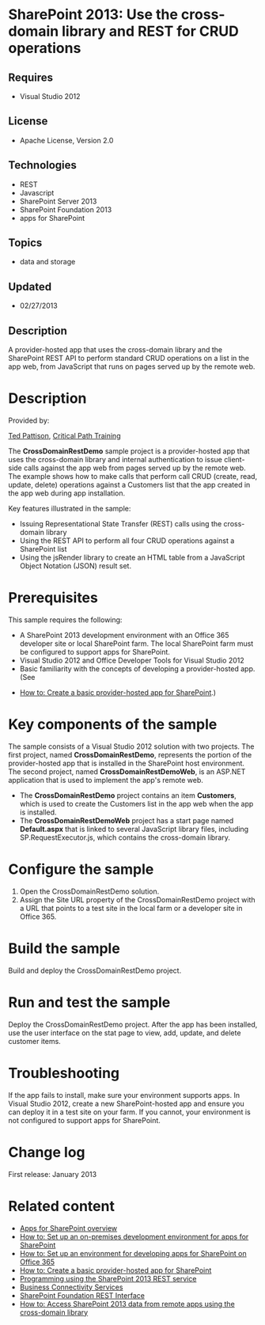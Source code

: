 # SharePoint 2013: Use the cross-domain library and REST for CRUD operations
## Requires
- Visual Studio 2012
## License
- Apache License, Version 2.0
## Technologies
- REST
- Javascript
- SharePoint Server 2013
- SharePoint Foundation 2013
- apps for SharePoint
## Topics
- data and storage
## Updated
- 02/27/2013
## Description

<p id="header">A provider-hosted app that uses the cross-domain library and the SharePoint REST API to perform standard CRUD operations on a list in the app web, from JavaScript that runs on pages served up by the remote web.</p>
<div id="mainSection">
<div id="mainBody">
<div class="introduction">
<h1 class="heading">Description</h1>
<div class="section" id="sectionSection0">
<p><span class="label">Provided by:</span></p>
</div>
<div class="section" id="sectionSection0">
<p><a href="http://mvp.microsoft.com/en-US/findanmvp/Pages/profile.aspx?MVPID=52a3f2aa-710f-4496-9b78-f240eccc74ad" target="_blank">Ted Pattison</a>,
<a href="http://www.criticalpathtraining.com" target="_blank">Critical Path Training</a></p>
<p>The <strong>CrossDomainRestDemo</strong> sample project is a provider-hosted app that uses the cross-domain library and internal authentication to issue client-side calls against the app web from pages served up by the remote web. The example shows how to
 make calls that perform call CRUD (create, read, update, delete) operations against a Customers list that the app created in the app web during app installation.</p>
<p>Key features illustrated in the sample:</p>
<ul>
<li>
<div>Issuing Representational State Transfer (REST) calls using the cross-domain library</div>
</li><li>
<div>Using the REST API to perform all four CRUD operations against a SharePoint list</div>
</li><li>
<div>Using the <span><span class="keyword">jsRender</span></span> library to create an HTML table from a JavaScript Object Notation (JSON) result set.</div>
</li></ul>
</div>
<h1 class="heading">Prerequisites</h1>
<div class="section" id="sectionSection1">
<div>This sample requires the following:</div>
<ul>
<li>
<div>A SharePoint 2013 development environment with an Office 365 developer site or local SharePoint farm. The local SharePoint farm must be configured to support apps for SharePoint.</div>
</li><li>
<div>Visual Studio 2012 and Office Developer Tools for Visual Studio 2012</div>
</li><li>
<div>Basic familiarity with the concepts of developing a provider-hosted app. (See</div>
</li></ul>
</div>
<div class="section" id="sectionSection1">
<ul>
<li>
<div><a href="http://msdn.microsoft.com/en-us/library/office/apps/fp142381(v=office.15)" target="_blank">How to: Create a basic provider-hosted app for SharePoint</a>.)</div>
</li></ul>
</div>
<h1 class="heading">Key components of the sample</h1>
<div class="section" id="sectionSection2">
<p>The sample consists of a Visual Studio 2012 solution with two projects. The first project, named
<strong>CrossDomainRestDemo</strong>, represents the portion of the provider-hosted app that is installed in the SharePoint host environment. The second project, named
<strong>CrossDomainRestDemoWeb</strong>, is an ASP.NET application that is used to implement the app's remote web.</p>
<ul>
<li>
<div>The <strong>CrossDomainRestDemo</strong> project contains an item <strong>Customers</strong>, which is used to create the Customers list in the app web when the app is installed.</div>
</li><li>
<div>The <strong>CrossDomainRestDemoWeb</strong> project has a start page named <strong>
Default.aspx</strong> that is linked to several JavaScript library files, including
<span><span class="keyword">SP.RequestExecutor.js</span></span>, which contains the cross-domain library.</div>
</li></ul>
</div>
<h1 class="heading">Configure the sample</h1>
<div class="section" id="sectionSection3">
<ol>
<li>
<div>Open the <span class="ui">CrossDomainRestDemo</span> solution.</div>
</li><li>
<div>Assign the <span><span class="keyword">Site URL</span></span> property of the CrossDomainRestDemo project with a URL that points to a test site in the local farm or a developer site in Office 365.</div>
</li></ol>
</div>
<h1 class="heading">Build the sample</h1>
<div class="section" id="sectionSection4">
<p>Build and deploy the <span class="ui">CrossDomainRestDemo</span> project.</p>
</div>
<h1 class="heading">Run and test the sample</h1>
<div class="section" id="sectionSection5">
<p>Deploy the <span class="ui">CrossDomainRestDemo</span> project. After the app has been installed, use the user interface on the stat page to view, add, update, and delete customer items.</p>
</div>
<h1 class="heading">Troubleshooting</h1>
<div class="section" id="sectionSection6">
<p>If the app fails to install, make sure your environment supports apps. In Visual Studio 2012, create a new SharePoint-hosted app and ensure you can deploy it in a test site on your farm. If you cannot, your environment is not configured to support apps for
 SharePoint.</p>
</div>
<h1 class="heading">Change log</h1>
<div class="section" id="sectionSection7">
<p>First release: January 2013</p>
</div>
<h1 class="heading">Related content</h1>
<div class="section" id="sectionSection8">
<ul>
<li>
<div><a href="http://msdn.microsoft.com/en-us/library/fp179930(v=office.15)" target="_blank">Apps for SharePoint overview</a></div>
</li><li>
<div><a href="http://msdn.microsoft.com/en-us/library/fp179923.aspx" target="_blank">How to: Set up an on-premises development environment for apps for SharePoint</a></div>
</li><li>
<div><a href="http://msdn.microsoft.com/en-us/library/fp161179.aspx" target="_blank">How to: Set up an environment for developing apps for SharePoint on Office 365</a></div>
</li><li>
<div><a href="http://msdn.microsoft.com/en-us/library/office/apps/fp142381(v=office.15)" target="_blank">How to: Create a basic provider-hosted app for SharePoint</a></div>
</li><li>
<div><a href="http://msdn.microsoft.com/en-us/library/fp142385.aspx" target="_blank">Programming using the SharePoint 2013 REST service</a></div>
</li><li>
<div><a href="http://msdn.microsoft.com/en-us/library/jj163782.aspx" target="_blank">Business Connectivity Services</a></div>
</li><li>
<div><a href="http://msdn.microsoft.com/en-us/library/sharepoint/ff521587.aspx" target="_blank">SharePoint Foundation REST Interface</a></div>
</li><li>
<div><a href="http://msdn.microsoft.com/en-us/library/fp179927(v=office.15)" target="_blank">How to: Access SharePoint 2013 data from remote apps using the cross-domain library</a></div>
</li></ul>
</div>
</div>
</div>
</div>
